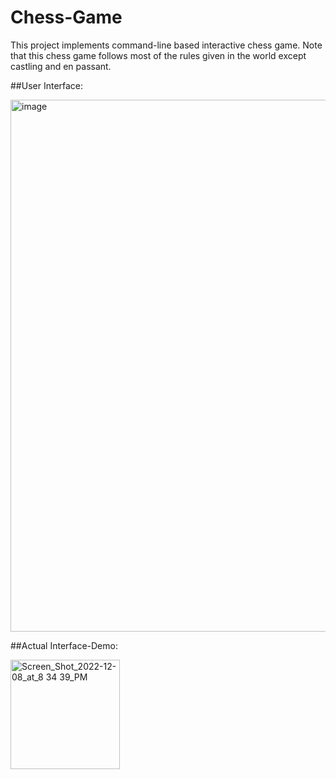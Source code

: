 # Chess-Game
This project implements command-line based interactive chess game. 
Note that this chess game follows most of the rules given in the world except castling and en passant.

##User Interface:

<img width="851" alt="image" src="https://user-images.githubusercontent.com/52744133/210328876-409a756e-aaa9-4b4a-a266-e952c67fd363.png">


##Actual Interface-Demo:

<img width="175" alt="Screen_Shot_2022-12-08_at_8 34 39_PM" src="https://user-images.githubusercontent.com/52744133/210329474-f5ac3016-0577-4345-b493-e680d0b6f9df.png">





